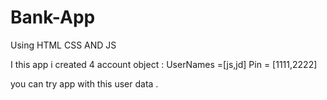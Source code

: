 # Bank-App
Using HTML CSS AND JS

I this app i created 4 account object :
UserNames =[js,jd]
Pin = [1111,2222]

you can try app with this user data .


